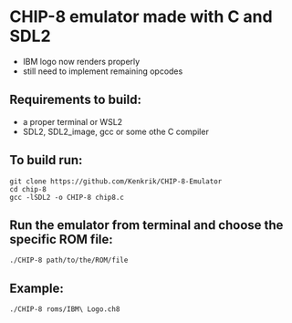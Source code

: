 # CHIP-8 emulator made with C and SDL2
- IBM logo now renders properly
- still need to implement remaining opcodes
## Requirements to build:
- a proper terminal or WSL2
- SDL2, SDL2_image, gcc or some othe C compiler



## To build run: 
    git clone https://github.com/Kenkrik/CHIP-8-Emulator
    cd chip-8
    gcc -lSDL2 -o CHIP-8 chip8.c

## Run the emulator from terminal and choose the specific ROM file:
    ./CHIP-8 path/to/the/ROM/file

## Example:
    ./CHIP-8 roms/IBM\ Logo.ch8
